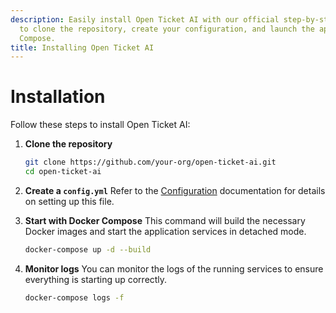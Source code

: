 ```yaml
---
description: Easily install Open Ticket AI with our official step-by-step guide. Learn
  to clone the repository, create your configuration, and launch the app with Docker
  Compose.
title: Installing Open Ticket AI
---
```

# Installation

Follow these steps to install Open Ticket AI:

1.  **Clone the repository**
    ```bash
    git clone https://github.com/your-org/open-ticket-ai.git
    cd open-ticket-ai
    ```

2.  **Create a `config.yml`**
    Refer to the [Configuration](../reference/configuration-reference.md) documentation for details on setting up this file.

3.  **Start with Docker Compose**
    This command will build the necessary Docker images and start the application services in detached mode.
    ```bash
    docker-compose up -d --build
    ```

4.  **Monitor logs**
    You can monitor the logs of the running services to ensure everything is starting up correctly.
    ```bash
    docker-compose logs -f
    ```
